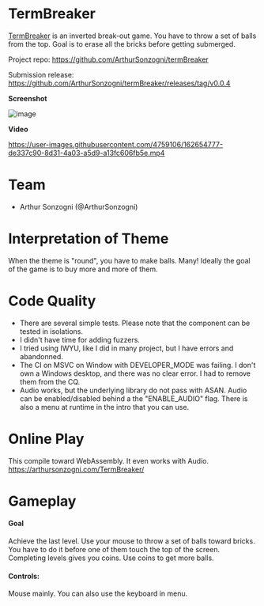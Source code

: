# TermBreaker

[TermBreaker]: https://github.com/ArthurSonzogni/termBreaker

[TermBreaker] is an inverted break-out game. You have to throw a set of balls from the top. Goal is to erase all the bricks before getting submerged.



Project repo: https://github.com/ArthurSonzogni/termBreaker

Submission release: https://github.com/ArthurSonzogni/termBreaker/releases/tag/v0.0.4

**Screenshot**

![image](https://user-images.githubusercontent.com/4759106/162655635-39631d49-924f-46fe-bebd-24e834f9dd36.png)


**Video**

https://user-images.githubusercontent.com/4759106/162654777-de337c90-8d31-4a03-a5d9-a13fc606fb5e.mp4


# Team

* Arthur Sonzogni (@ArthurSonzogni)

# Interpretation of Theme

When the theme is "round", you have to make balls. Many! Ideally the goal of the game is to buy more and more of them.

# Code Quality

- There are several simple tests. Please note that the component can be tested in isolations.
- I didn't have time for adding fuzzers.
- I tried using IWYU, like I did in many project, but I have errors and abandonned.
- The CI on MSVC on Window with DEVELOPER_MODE was failing. I don't own a Windows desktop, and there was no clear error. I had to remove them from the CQ.
- Audio works, but the underlying library do not pass with ASAN. Audio can be enabled/disabled behind a the "ENABLE_AUDIO" flag. There is also a menu at runtime in the intro that you can use.

# Online Play

This compile toward WebAssembly. It even works with Audio.
https://arthursonzogni.com/TermBreaker/

# Gameplay

#### Goal
Achieve the last level.
Use your mouse to throw a set of balls toward bricks. You have to do it before one of them touch the top of the screen.
Completing levels gives you coins. Use coins to get more balls.


#### Controls:

Mouse mainly. You can also use the keyboard in menu.
